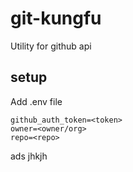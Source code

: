 # git-kungfu
Utility for github api

## setup
Add .env file 
```
github_auth_token=<token>
owner=<owner/org>
repo=<repo>
```

ads
jhkjh
